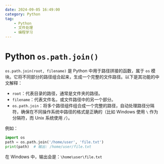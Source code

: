 ```yaml
---
date: 2024-09-05 16:49:00
category: Python
tag:
    - Python
    - 文件处理
    - 编程学习
---
```

# Python `os.path.join()`

`os.path.join(root, filename)` 是 Python 中用于路径拼接的函数，属于 `os` 模块。它将不同部分的路径组合起来，生成一个完整的文件路径。以下是其功能的中文解释：

- `root`：代表目录的路径，通常是文件夹的路径。
- `filename`：代表文件名，或文件路径中的另一个部分。
- `os.path.join`：将多个路径组件组合成一个完整的路径，自动处理路径分隔符，确保在不同操作系统中路径的格式是正确的（比如 Windows 使用 `\` 作为分隔符，而 Unix 系统使用 `/`）。

例如：
```python
import os
path = os.path.join('/home/user', 'file.txt')
print(path)  # 输出: /home/user/file.txt
```

在 Windows 中，输出会是：`\home\user\file.txt`